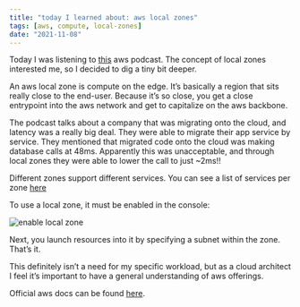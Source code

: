 ```yaml
---
title: "today I learned about: aws local zones"
tags: [aws, compute, local-zones]
date: "2021-11-08"
---
```


Today I was listening to [this](https://aws.amazon.com/podcasts/482-introducing-aws-local-zones/) aws podcast. The concept of local zones interested me, so I decided to dig a tiny bit deeper.

An aws local zone is compute on the edge. It’s basically a region that sits really close to the end-user. Because it’s so close, you get a close entrypoint into the aws network and get to capitalize on the aws backbone.

The podcast talks about a company that was migrating onto the cloud, and latency was a really big deal. They were able to migrate their app service by service. They mentioned that migrated code onto the cloud was making database calls at 48ms. Apparently this was unacceptable, and through local zones they were able to lower the call to just ~2ms!!

Different zones support different services. You can see a list of services per zone [here](https://aws.amazon.com/about-aws/global-infrastructure/localzones/features/#AWS_Services)

To use a local zone, it must be enabled in the console:

![enable local zone](/images/enable-local-zone.png)

Next, you launch resources into it by specifying a subnet within the zone. That’s it.

This definitely isn’t a need for my specific workload, but as a cloud architect I feel it’s important to have a general understanding of aws offerings.

Official aws docs can be found [here](https://docs.aws.amazon.com/AWSEC2/latest/UserGuide/using-regions-availability-zones.html#concepts-local-zones).
